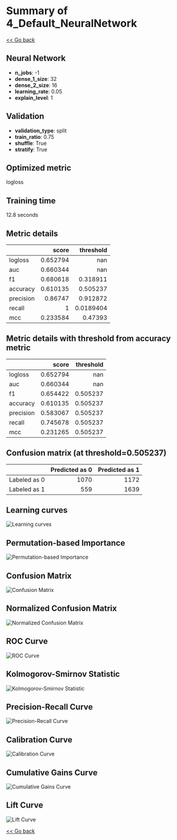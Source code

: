 # Summary of 4_Default_NeuralNetwork

[<< Go back](../README.md)


## Neural Network
- **n_jobs**: -1
- **dense_1_size**: 32
- **dense_2_size**: 16
- **learning_rate**: 0.05
- **explain_level**: 1

## Validation
 - **validation_type**: split
 - **train_ratio**: 0.75
 - **shuffle**: True
 - **stratify**: True

## Optimized metric
logloss

## Training time

12.8 seconds

## Metric details
|           |    score |   threshold |
|:----------|---------:|------------:|
| logloss   | 0.652794 | nan         |
| auc       | 0.660344 | nan         |
| f1        | 0.680618 |   0.318911  |
| accuracy  | 0.610135 |   0.505237  |
| precision | 0.86747  |   0.912872  |
| recall    | 1        |   0.0189404 |
| mcc       | 0.233584 |   0.47393   |


## Metric details with threshold from accuracy metric
|           |    score |   threshold |
|:----------|---------:|------------:|
| logloss   | 0.652794 |  nan        |
| auc       | 0.660344 |  nan        |
| f1        | 0.654422 |    0.505237 |
| accuracy  | 0.610135 |    0.505237 |
| precision | 0.583067 |    0.505237 |
| recall    | 0.745678 |    0.505237 |
| mcc       | 0.231265 |    0.505237 |


## Confusion matrix (at threshold=0.505237)
|              |   Predicted as 0 |   Predicted as 1 |
|:-------------|-----------------:|-----------------:|
| Labeled as 0 |             1070 |             1172 |
| Labeled as 1 |              559 |             1639 |

## Learning curves
![Learning curves](learning_curves.png)

## Permutation-based Importance
![Permutation-based Importance](permutation_importance.png)
## Confusion Matrix

![Confusion Matrix](confusion_matrix.png)


## Normalized Confusion Matrix

![Normalized Confusion Matrix](confusion_matrix_normalized.png)


## ROC Curve

![ROC Curve](roc_curve.png)


## Kolmogorov-Smirnov Statistic

![Kolmogorov-Smirnov Statistic](ks_statistic.png)


## Precision-Recall Curve

![Precision-Recall Curve](precision_recall_curve.png)


## Calibration Curve

![Calibration Curve](calibration_curve_curve.png)


## Cumulative Gains Curve

![Cumulative Gains Curve](cumulative_gains_curve.png)


## Lift Curve

![Lift Curve](lift_curve.png)



[<< Go back](../README.md)
